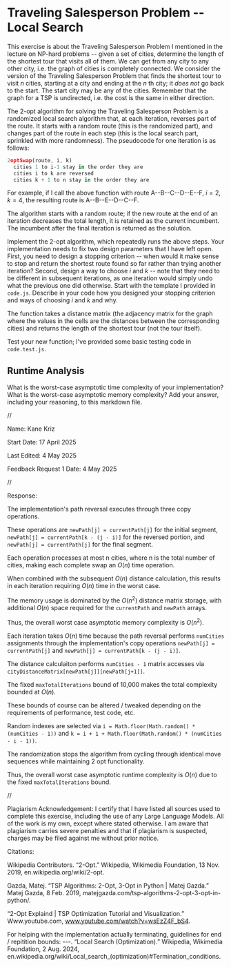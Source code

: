 # Traveling Salesperson Problem -- Local Search

This exercise is about the Traveling Salesperson Problem I mentioned in the
lecture on NP-hard problems -- given a set of cities, determine the length of
the shortest tour that visits all of them. We can get from any city to any other
city, i.e. the graph of cities is completely connected. We consider the version
of the Traveling Salesperson Problem that finds the shortest tour to visit $n$
cities, starting at a city and ending at the $n$ th city; it *does not* go
back to the start. The start city may be any of the cities. Remember that the
graph for a TSP is undirected, i.e. the cost is the same in either direction.

The 2-opt algorithm for solving the Traveling Salesperson Problem is a
randomized local search algorithm that, at each iteration, reverses part of the
route. It starts with a random route (this is the randomized part), and changes
part of the route in each step (this is the local search part, sprinkled with
more randomness). The pseudocode for one iteration is as follows:

```javascript
2optSwap(route, i, k)
  cities 1 to i-1 stay in the order they are
  cities i to k are reversed
  cities k + 1 to n stay in the order they are
```

For example, if I call the above function with route A--B--C--D--E--F, $i=2$,
$k=4$, the resulting route is A--B--E--D--C--F.

The algorithm starts with a random route; if the new route at the end of an
iteration decreases the total length, it is retained as the current incumbent.
The incumbent after the final iteration is returned as the solution.

Implement the 2-opt algorithm, which repeatedly runs the above steps. Your
implementation needs to fix two design parameters that I have left open. First,
you need to design a stopping criterion -- when would it make sense to stop and
return the shortest route found so far rather than trying another iteration?
Second, design a way to choose $i$ and $k$ -- note that they need to be
different in subsequent iterations, as one iteration would simply undo what
the previous one did otherwise. Start with the template I provided in `code.js`.
Describe in your code how you designed your stopping criterion and ways of
choosing $i$ and $k$ and why.

The function takes a distance matrix (the adjacency matrix for the graph where
the values in the cells are the distances between the corresponding cities) and
returns the length of the shortest tour (not the tour itself).

Test your new function; I've provided some basic testing code in `code.test.js`.

## Runtime Analysis

What is the worst-case asymptotic time complexity of your implementation? What
is the worst-case asymptotic memory complexity? Add your answer, including your
reasoning, to this markdown file.



//




Name: Kane Kriz

Start Date: 17 April 2025

Last Edited: 4 May 2025

Feedback Request 1 Date: 4 May 2025




//


Response: 



The implementation's path reversal executes through three copy operations.

These operations are `newPath[j] = currentPath[j]` for the initial segment, `newPath[j] = currentPath[k - (j - i)]` for the reversed portion, and `newPath[j] = currentPath[j]` for the final segment. 

Each operation processes at most n cities, where n is the total number of cities, making each complete swap an $O(n)$ time operation.

When combined with the subsequent $O(n)$ distance calculation, this results in each iteration requiring $O(n)$ time in the worst case.

The memory usage is dominated by the $O(n^2)$ distance matrix storage, with additional $O(n)$ space required for the `currentPath` and `newPath` arrays. 

Thus, the overall worst case asymptotic memory complexity is $O(n^2)$.



Each iteration takes $O(n)$ time because the path reversal performs `numCities` assignments through the implementation's copy operations `newPath[j] = currentPath[j]` and `newPath[j] = currentPath[k - (j - i)]`.

The distance calculaiton performs `numCities - 1` matrix accesses via `cityDistanceMatrix[newPath[j]][newPath[j+1]]`.

The fixed `maxTotalIterations` bound of 10,000 makes the total complexity bounded at $O(n)$.

These bounds of course can be altered / tweaked depending on the requirements of performance, test code, etc.

Random indexes are selected via `i = Math.floor(Math.random() * (numCities - 1))` and `k = i + 1 + Math.floor(Math.random() * (numCities - i - 1))`.

The randomization stops the algorithm from cycling through identical move sequences while maintaining 2 opt functionality.

Thus, the overall worst case asymptotic runtime complexity is $O(n)$ due to the fixed `maxTotalIterations` bound.




//


Plagiarism Acknowledgement: I certify that I have listed all sources used to complete this exercise, including the use of any Large Language Models. All of the work is my own, except where stated otherwise. I am aware that plagiarism carries severe penalties and that if plagiarism is suspected, charges may be filed against me without prior notice.


Citations:


Wikipedia Contributors. “2-Opt.” Wikipedia, Wikimedia Foundation, 13 Nov. 2019, en.wikipedia.org/wiki/2-opt.

Gazda, Matej. “TSP Algorithms: 2-Opt, 3-Opt in Python | Matej Gazda.” Matej Gazda, 8 Feb. 2019, matejgazda.com/tsp-algorithms-2-opt-3-opt-in-python/.

“2-Opt Explaind | TSP Optimization Tutorial and Visualization.” Www.youtube.com, www.youtube.com/watch?v=wsEzZ4F_bS4.

For helping with the implementation actually terminating, guidelines for end / repitition bounds: ---. “Local Search (Optimization).” Wikipedia, Wikimedia Foundation, 2 Aug. 2024, en.wikipedia.org/wiki/Local_search_(optimization)#Termination_conditions.
